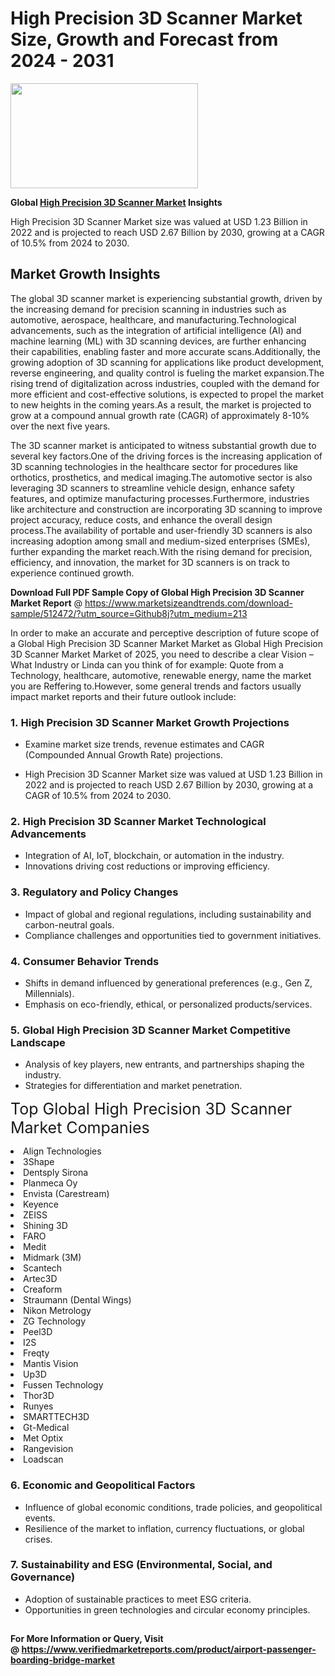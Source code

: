 <H1>High Precision 3D Scanner Market Size, Growth and Forecast from 2024 - 2031</H1><img class="aligncenter size-medium wp-image-584254" src="https://thirdeyenews.in/wp-content/uploads/2024/09/Global-Market-Research-300x168.jpeg" alt="" width="300" height="168" /><p><strong>Global&nbsp;<a href="https://www.marketsizeandtrends.com/download-sample/512472/?utm_source=Github8j?utm_medium=213">High Precision 3D Scanner Market</a> Insights</strong></p><p>High Precision 3D Scanner Market size was valued at USD 1.23 Billion in 2022 and is projected to reach USD 2.67 Billion by 2030, growing at a CAGR of 10.5% from 2024 to 2030.</p><p><h2>Market Growth Insights</h2> <p>The global 3D scanner market is experiencing substantial growth, driven by the increasing demand for precision scanning in industries such as automotive, aerospace, healthcare, and manufacturing.Technological advancements, such as the integration of artificial intelligence (AI) and machine learning (ML) with 3D scanning devices, are further enhancing their capabilities, enabling faster and more accurate scans.Additionally, the growing adoption of 3D scanning for applications like product development, reverse engineering, and quality control is fueling the market expansion.The rising trend of digitalization across industries, coupled with the demand for more efficient and cost-effective solutions, is expected to propel the market to new heights in the coming years.As a result, the market is projected to grow at a compound annual growth rate (CAGR) of approximately 8-10% over the next five years.</p> <p>The 3D scanner market is anticipated to witness substantial growth due to several key factors.One of the driving forces is the increasing application of 3D scanning technologies in the healthcare sector for procedures like orthotics, prosthetics, and medical imaging.The automotive sector is also leveraging 3D scanners to streamline vehicle design, enhance safety features, and optimize manufacturing processes.Furthermore, industries like architecture and construction are incorporating 3D scanning to improve project accuracy, reduce costs, and enhance the overall design process.The availability of portable and user-friendly 3D scanners is also increasing adoption among small and medium-sized enterprises (SMEs), further expanding the market reach.With the rising demand for precision, efficiency, and innovation, the market for 3D scanners is on track to experience continued growth.<p><span class=""><strong>Download Full PDF Sample Copy of Global High Precision 3D Scanner Market Report</strong> @ <a href="https://www.marketsizeandtrends.com/download-sample/512472/?utm_source=Github8j?utm_medium=213" target="_blank">https://www.marketsizeandtrends.com/download-sample/512472/?utm_source=Github8j?utm_medium=213</a></span></p><p>In order to make an accurate and perceptive description of future scope of a Global&nbsp;High Precision 3D Scanner Market Market as Global&nbsp;High Precision 3D Scanner Market Market of 2025, you need to describe a clear Vision &ndash; What Industry or Linda can you think of for example: Quote from a Technology, healthcare, automotive, renewable energy, name the market you are Reffering to.However, some general trends and factors usually impact market reports and their future outlook include:</p><h3>1.&nbsp;<strong>High Precision 3D Scanner Market Growth Projections</strong></h3><ul><li>Examine market size trends, revenue estimates and CAGR (Compounded Annual Growth Rate) projections.</li><li><p>High Precision 3D Scanner Market size was valued at USD 1.23 Billion in 2022 and is projected to reach USD 2.67 Billion by 2030, growing at a CAGR of 10.5% from 2024 to 2030.</p></li></ul><h3>2.&nbsp;<strong>High Precision 3D Scanner Market Technological Advancements</strong></h3><ul><li>Integration of AI, IoT, blockchain, or automation in the industry.</li><li>Innovations driving cost reductions or improving efficiency.</li></ul><h3>3.&nbsp;<strong>Regulatory and Policy Changes</strong></h3><ul><li>Impact of global and regional regulations, including sustainability and carbon-neutral goals.</li><li>Compliance challenges and opportunities tied to government initiatives.</li></ul><h3>4.&nbsp;<strong>Consumer Behavior Trends</strong></h3><ul><li>Shifts in demand influenced by generational preferences (e.g., Gen Z, Millennials).</li><li>Emphasis on eco-friendly, ethical, or personalized products/services.</li></ul><h3>5.&nbsp;<strong>Global High Precision 3D Scanner Market Competitive Landscape</strong></h3><ul><li>Analysis of key players, new entrants, and partnerships shaping the industry.</li><li>Strategies for differentiation and market penetration.</li></ul><p data-pm-slice="1 1 []"><span style="color: inherit; font-family: inherit; font-size: 25px;">Top Global High Precision 3D Scanner Market Companies</span></p><div class="" data-test-id=""><p><li>Align Technologies</li><li> 3Shape</li><li> Dentsply Sirona</li><li> Planmeca Oy</li><li> Envista (Carestream)</li><li> Keyence</li><li> ZEISS</li><li> Shining 3D</li><li> FARO</li><li> Medit</li><li> Midmark (3M)</li><li> Scantech</li><li> Artec3D</li><li> Creaform</li><li> Straumann (Dental Wings)</li><li> Nikon Metrology</li><li> ZG Technology</li><li> Peel3D</li><li> I2S</li><li> Freqty</li><li> Mantis Vision</li><li> Up3D</li><li> Fussen Technology</li><li> Thor3D</li><li> Runyes</li><li> SMARTTECH3D</li><li> Gt-Medical</li><li> Met Optix</li><li> Rangevision</li><li> Loadscan</li></p></div><h3>6.&nbsp;<strong>Economic and Geopolitical Factors</strong></h3><ul><li>Influence of global economic conditions, trade policies, and geopolitical events.</li><li>Resilience of the market to inflation, currency fluctuations, or global crises.</li></ul><h3>7.&nbsp;<strong>Sustainability and ESG (Environmental, Social, and Governance)</strong></h3><ul><li>Adoption of sustainable practices to meet ESG criteria.</li><li>Opportunities in green technologies and circular economy principles.</li></ul><h2><strong style="font-size: 14px;">For More Information or Query, Visit @&nbsp;</strong><a style="background-color: #ffffff; font-size: 14px;" href="https://www.marketsizeandtrends.com/report/high-precision-3d-scanner-market/" target="_blank">https://www.verifiedmarketreports.com/product/airport-passenger-boarding-bridge-market</a></h2>